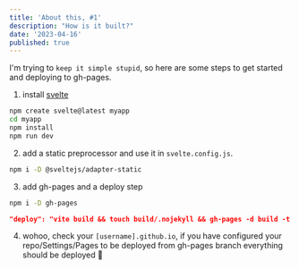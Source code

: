 ```yaml
---
title: 'About this, #1'
description: "How is it built?"
date: '2023-04-16'
published: true
---
```

I'm trying to `keep it simple stupid`, so here are some steps to get started and deploying to gh-pages.

1. install [svelte](https://svelte.dev/)
```bash
npm create svelte@latest myapp
cd myapp
npm install
npm run dev
```
2. add a static preprocessor and use it in `svelte.config.js`.
```bash
npm i -D @sveltejs/adapter-static
```

3. add gh-pages and a deploy step
```bash
npm i -D gh-pages
```
```json
"deploy": "vite build && touch build/.nojekyll && gh-pages -d build -t true",
```
4. wohoo, check your `[username].github.io`, if you have configured your repo/Settings/Pages to be deployed from gh-pages branch everything should be deployed 🎉